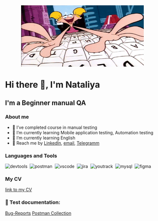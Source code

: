 <br clear="both">

<div align="center">
  <img height="200" width="400" src="https://github.com/NataliyaLeonova/NataliyaLeonova/blob/main/assets/Klq.gif"  />
</div>



<h1>Hi there 👋, I'm  Nataliya  </h1>
<h2> I'm a Beginner manual QA </h2>


### About me
- :monocle_face: I’ve completed course in manual testing
- :monocle_face: I’m currently learning Mobile application testing, Automation testing
- :monocle_face: I’m currently learning English
- :triumph: Reach me by [LinkedIn](https://www.linkedin.com/in/%D0%BB%D0%B5%D0%BE%D0%BD%D0%BE%D0%B2%D0%B0-%D0%BD%D0%B0%D1%82%D0%B0%D0%BB%D0%B8%D1%8F-1bb010a8/), [email](mailto:nataliyaleonova76@gmailcom), [Telegramm](https://t.me/NataliyaMLeonova)

### Languages and Tools
<div>
  <img src="https://d33wubrfki0l68.cloudfront.net/38b5c953a4667366685d55db55d057c86db1fc54/a0fdc/static/acae6b24d940347661ca901ea07f47c1/chrome-dev-logo-icon.png" title="devtools" alt="devtools" width="40" height="40"/>&nbsp
  <img src="https://seeklogo.com/images/P/postman-logo-0087CA0D15-seeklogo.com.png" title="postman" alt="postman" width="40" height="40"/>&nbsp
  <img src="https://cdn.jsdelivr.net/gh/devicons/devicon/icons/vscode/vscode-original.svg" title="vscode" alt="vscode" width="40" height="40"/>&nbsp
  <img src="https://cdn.jsdelivr.net/gh/devicons/devicon/icons/jira/jira-original.svg" title="jira" alt="jira" width="40" height="40"/>&nbsp
  <img src="https://upload.wikimedia.org/wikipedia/commons/thumb/8/8d/YouTrack_Icon.svg/1024px-YouTrack_Icon.svg.png?20200803082248" title="youtrack" alt="youtrack" width="40" height="40"/>&nbsp
  <img src="https://cdn.jsdelivr.net/gh/devicons/devicon/icons/mysql/mysql-original.svg" title="mysql" alt="mysql" width="40" height="40"/>&nbsp
  <img src="https://cdn.jsdelivr.net/gh/devicons/devicon/icons/figma/figma-original.svg" title="figma" alt="figma" width="40" height="40"/>&nbsp
</div>


  ### My CV
  [link to my CV](https://docs.google.com/document/d/1NP_X5-CeG0qNURQgh1jGoy-myAFwnFSziyFO9Qd0Sac/edit?usp=sharing)

  ### 📁 Test documentation:

  [Bug-Reports](https://natleonova.youtrack.cloud/agiles/160-4/current)
  [Postman Collection](https://github.com/NataliyaLeonova/Postman_collecton.git)











[def]: https://img.shields.io/badge/-<Jira>-<COLOR>
[def2]: https://github.com/NataliyaLeonova/NataliyaLeonova/blob/main/assets/Klq.gif
